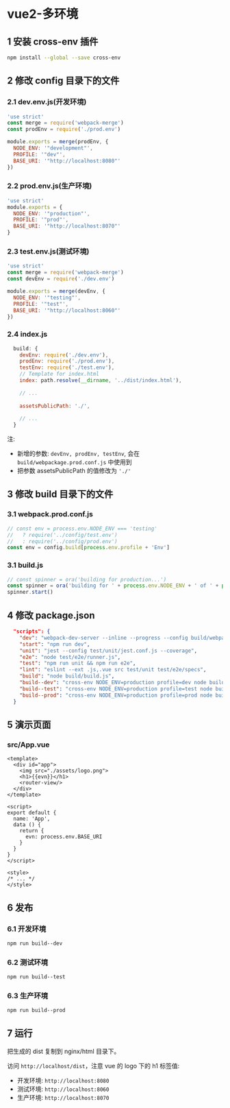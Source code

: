 # vue2-多环境

## 1 安装 cross-env 插件

```bash
npm install --global --save cross-env
```

## 2 修改 config 目录下的文件

### 2.1 dev.env.js(开发环境)

```js
'use strict'
const merge = require('webpack-merge')
const prodEnv = require('./prod.env')

module.exports = merge(prodEnv, {
  NODE_ENV: '"development"',
  PROFILE: '"dev"',
  BASE_URI: '"http://localhost:8080"'
})
```

### 2.2 prod.env.js(生产环境)

```js
'use strict'
module.exports = {
  NODE_ENV: '"production"',
  PROFILE: '"prod"',
  BASE_URI: '"http://localhost:8070"'
}
```

### 2.3 test.env.js(测试环境)

```js
'use strict'
const merge = require('webpack-merge')
const devEnv = require('./dev.env')

module.exports = merge(devEnv, {
  NODE_ENV: '"testing"',
  PROFILE: '"test"',
  BASE_URI: '"http://localhost:8060"'
})
```

### 2.4 index.js

```js
  build: {
    devEnv: require('./dev.env'),
    prodEnv: require('./prod.env'),
    testEnv: require('./test.env'),
    // Template for index.html
    index: path.resolve(__dirname, '../dist/index.html'),
    
    // ...
    
    assetsPublicPath: './',
    
    // ...
  }
```

注:

- 新增的参数: ```devEnv, prodEnv, testEnv```, 会在 ```build/webpackage.prod.conf.js``` 中使用到
- 把参数 assetsPublicPath 的值修改为 ```'./'```

## 3 修改 build 目录下的文件

### 3.1 webpack.prod.conf.js

```js
// const env = process.env.NODE_ENV === 'testing'
//   ? require('../config/test.env')
//   : require('../config/prod.env')
const env = config.build[process.env.profile + 'Env']
```

### 3.1 build.js

```js
// const spinner = ora('building for production...')
const spinner = ora('building for ' + process.env.NODE_ENV + ' of ' + process.env.profile + ' mode...')
spinner.start()
```

## 4 修改 package.json

```json
  "scripts": {
    "dev": "webpack-dev-server --inline --progress --config build/webpack.dev.conf.js",
    "start": "npm run dev",
    "unit": "jest --config test/unit/jest.conf.js --coverage",
    "e2e": "node test/e2e/runner.js",
    "test": "npm run unit && npm run e2e",
    "lint": "eslint --ext .js,.vue src test/unit test/e2e/specs",
    "build": "node build/build.js",
    "build--dev": "cross-env NODE_ENV=production profile=dev node build/build.js",
    "build--test": "cross-env NODE_ENV=production profile=test node build/build.js",
    "build--prod": "cross-env NODE_ENV=production profile=prod node build/build.js"
  }
```

## 5 演示页面

### src/App.vue

```vue
<template>
  <div id="app">
    <img src="./assets/logo.png">
    <h1>{{evn}}</h1>
    <router-view/>
  </div>
</template>

<script>
export default {
  name: 'App',
  data () {
    return {
      evn: process.env.BASE_URI
    }
  }
}
</script>

<style>
/* ... */
</style>
```

## 6 发布

### 6.1 开发环境

```bash
npm run build--dev
```

### 6.2 测试环境

```bash
npm run build--test
```

### 6.3 生产环境

```bash
npm run build--prod
```

## 7 运行

把生成的 dist 复制到 nginx/html 目录下。

访问 ```http://localhost/dist```，注意 vue 的 logo 下的 h1 标签值:

- 开发环境: ```http://localhost:8080```
- 测试环境: ```http://localhost:8060```
- 生产环境: ```http://localhost:8070```
